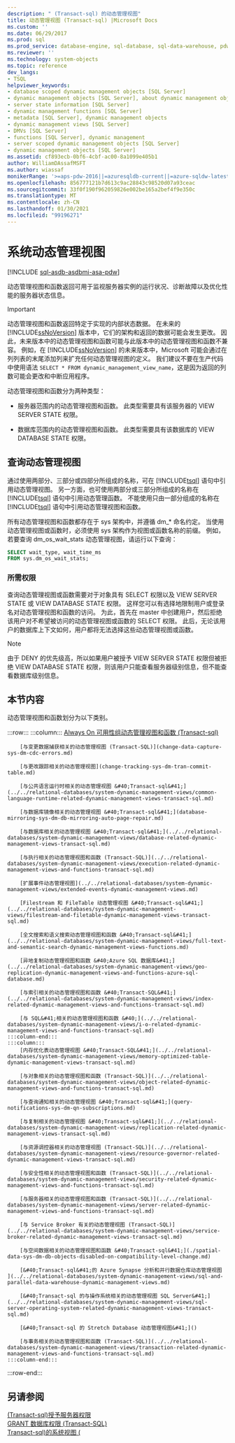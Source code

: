 ```yaml
---
description: " (Transact-sql) 的动态管理视图"
title: 动态管理视图 (Transact-sql) |Microsoft Docs
ms.custom: ''
ms.date: 06/29/2017
ms.prod: sql
ms.prod_service: database-engine, sql-database, sql-data-warehouse, pdw
ms.reviewer: ''
ms.technology: system-objects
ms.topic: reference
dev_langs:
- TSQL
helpviewer_keywords:
- database scoped dynamic management objects [SQL Server]
- dynamic management objects [SQL Server], about dynamic management objects
- server state information [SQL Server]
- dynamic management functions [SQL Server]
- metadata [SQL Server], dynamic management objects
- dynamic management views [SQL Server]
- DMVs [SQL Server]
- functions [SQL Server], dynamic management
- server scoped dynamic management objects [SQL Server]
- dynamic management objects [SQL Server]
ms.assetid: cf893ecb-0bf6-4cbf-ac00-8a1099e405b1
author: WilliamDAssafMSFT
ms.author: wiassaf
monikerRange: '>=aps-pdw-2016||=azuresqldb-current||=azure-sqldw-latest||>=sql-server-2016||>=sql-server-linux-2017||=azuresqldb-mi-current'
ms.openlocfilehash: 856777121b7d613c9ac28843c98520d07a93ceac
ms.sourcegitcommit: 33f0f190f962059826e002be165a2bef4f9e350c
ms.translationtype: MT
ms.contentlocale: zh-CN
ms.lasthandoff: 01/30/2021
ms.locfileid: "99196271"
---
```

# <a name="system-dynamic-management-views"></a>系统动态管理视图
[!INCLUDE [sql-asdb-asdbmi-asa-pdw](../../includes/applies-to-version/sql-asdb-asdbmi-asa-pdw.md)]

  动态管理视图和函数返回可用于监视服务器实例的运行状况、诊断故障以及优化性能的服务器状态信息。  
  
> [!IMPORTANT]  
>  动态管理视图和函数返回特定于实现的内部状态数据。 在未来的 [!INCLUDE[ssNoVersion](../../includes/ssnoversion-md.md)] 版本中，它们的架构和返回的数据可能会发生更改。 因此，未来版本中的动态管理视图和函数可能与此版本中的动态管理视图和函数不兼容。 例如，在 [!INCLUDE[ssNoVersion](../../includes/ssnoversion-md.md)] 的未来版本中，Microsoft 可能会通过在列列表的末尾添加列来扩充任何动态管理视图的定义。 我们建议不要在生产代码中使用语法 `SELECT * FROM dynamic_management_view_name`，这是因为返回的列数可能会更改和中断应用程序。  
  
 动态管理视图和函数分为两种类型：  
  
-   服务器范围内的动态管理视图和函数。 此类型需要具有该服务器的 VIEW SERVER STATE 权限。  
  
-   数据库范围内的动态管理视图和函数。 此类型需要具有该数据库的 VIEW DATABASE STATE 权限。  
  
## <a name="querying-dynamic-management-views"></a>查询动态管理视图  
 通过使用两部分、三部分或四部分所组成的名称，可在 [!INCLUDE[tsql](../../includes/tsql-md.md)] 语句中引用动态管理视图。 另一方面，也可使用两部分或三部分所组成的名称在 [!INCLUDE[tsql](../../includes/tsql-md.md)] 语句中引用动态管理函数。 不能使用只由一部分组成的名称在 [!INCLUDE[tsql](../../includes/tsql-md.md)] 语句中引用动态管理视图和函数。  
  
 所有动态管理视图和函数都存在于 sys 架构中，并遵循 dm_* 命名约定。 当使用动态管理视图或函数时，必须使用 sys 架构作为视图或函数名称的前缀。 例如，若要查询 dm_os_wait_stats 动态管理视图，请运行以下查询：  
  
 ```sql
SELECT wait_type, wait_time_ms  
FROM sys.dm_os_wait_stats;  
```  
  
### <a name="required-permissions"></a>所需权限  
 查询动态管理视图或函数需要对于对象具有 SELECT 权限以及 VIEW SERVER STATE 或 VIEW DATABASE STATE 权限。 这样您可以有选择地限制用户或登录名对动态管理视图和函数的访问。 为此，首先在 master 中创建用户，然后拒绝该用户对不希望被访问的动态管理视图或函数的 SELECT 权限。 此后，无论该用户的数据库上下文如何，用户都将无法选择这些动态管理视图或函数。  
  
> [!NOTE]  
>  由于 DENY 的优先级高，所以如果用户被授予 VIEW SERVER STATE 权限但被拒绝 VIEW DATABASE STATE 权限，则该用户只能查看服务器级别信息，但不能查看数据库级别信息。  
  
## <a name="in-this-section"></a>本节内容  
 动态管理视图和函数划分为以下类别。  

:::row:::
    :::column:::
        [Always On 可用性组动态管理视图和函数 (Transact-sql) ](../../relational-databases/system-dynamic-management-views/always-on-availability-groups-dynamic-management-views-functions.md)

        [与变更数据捕获相关的动态管理视图 (Transact-SQL)](change-data-capture-sys-dm-cdc-errors.md)

        [与更改跟踪相关的动态管理视图](change-tracking-sys-dm-tran-commit-table.md)

        [与公共语言运行时相关的动态管理视图 &#40;Transact-sql&#41;](../../relational-databases/system-dynamic-management-views/common-language-runtime-related-dynamic-management-views-transact-sql.md)

        [与数据库镜像相关的动态管理视图 &#40;Transact-sql&#41;](database-mirroring-sys-dm-db-mirroring-auto-page-repair.md)

        [与数据库相关的动态管理视图 &#40;Transact-sql&#41;](../../relational-databases/system-dynamic-management-views/database-related-dynamic-management-views-transact-sql.md)

        [与执行相关的动态管理视图和函数 (Transact-SQL)](../../relational-databases/system-dynamic-management-views/execution-related-dynamic-management-views-and-functions-transact-sql.md)

        [扩展事件动态管理视图](../../relational-databases/system-dynamic-management-views/extended-events-dynamic-management-views.md)

        [Filestream 和 FileTable 动态管理视图 &#40;Transact-sql&#41;](../../relational-databases/system-dynamic-management-views/filestream-and-filetable-dynamic-management-views-transact-sql.md)

        [全文搜索和语义搜索动态管理视图和函数 &#40;Transact-sql&#41;](../../relational-databases/system-dynamic-management-views/full-text-and-semantic-search-dynamic-management-views-functions.md)

        [异地复制动态管理视图和函数 &#40;Azure SQL 数据库&#41;](../../relational-databases/system-dynamic-management-views/geo-replication-dynamic-management-views-and-functions-azure-sql-database.md)

        [与索引相关的动态管理视图和函数 &#40;Transact-SQL&#41;](../../relational-databases/system-dynamic-management-views/index-related-dynamic-management-views-and-functions-transact-sql.md)

        [与 SQL&#41;相关的动态管理视图和函数 &#40;](../../relational-databases/system-dynamic-management-views/i-o-related-dynamic-management-views-and-functions-transact-sql.md)
    :::column-end:::
    :::column:::
        [内存优化表动态管理视图 &#40;Transact-SQL&#41;](../../relational-databases/system-dynamic-management-views/memory-optimized-table-dynamic-management-views-transact-sql.md)

        [与对象相关的动态管理视图和函数 (Transact-SQL)](../../relational-databases/system-dynamic-management-views/object-related-dynamic-management-views-and-functions-transact-sql.md)

        [与查询通知相关的动态管理视图 &#40;Transact-sql&#41;](query-notifications-sys-dm-qn-subscriptions.md)

        [与复制相关的动态管理视图 &#40;Transact-sql&#41;](../../relational-databases/system-dynamic-management-views/replication-related-dynamic-management-views-transact-sql.md)

        [与资源调控器相关的动态管理视图 (Transact-SQL)](../../relational-databases/system-dynamic-management-views/resource-governor-related-dynamic-management-views-transact-sql.md)

        [与安全性相关的动态管理视图和函数 (Transact-SQL)](../../relational-databases/system-dynamic-management-views/security-related-dynamic-management-views-and-functions-transact-sql.md)

        [与服务器相关的动态管理视图和函数 (Transact-SQL)](../../relational-databases/system-dynamic-management-views/server-related-dynamic-management-views-and-functions-transact-sql.md)

        [与 Service Broker 有关的动态管理视图 (Transact-SQL)](../../relational-databases/system-dynamic-management-views/service-broker-related-dynamic-management-views-transact-sql.md)

        [与空间数据相关的动态管理视图和函数 &#40;Transact-sql&#41;](./spatial-data-sys-dm-db-objects-disabled-on-compatibility-level-change.md)

        [&#40;Transact-sql&#41;的 Azure Synapse 分析和并行数据仓库动态管理视图 ](../../relational-databases/system-dynamic-management-views/sql-and-parallel-data-warehouse-dynamic-management-views.md)

        [&#40;Transact-sql 的与操作系统相关的动态管理视图 SQL Server&#41;](../../relational-databases/system-dynamic-management-views/sql-server-operating-system-related-dynamic-management-views-transact-sql.md)

        [&#40;Transact-sql 的 Stretch Database 动态管理视图&#41;]()

        [与事务相关的动态管理视图和函数 (Transact-SQL)](../../relational-databases/system-dynamic-management-views/transaction-related-dynamic-management-views-and-functions-transact-sql.md)
    :::column-end:::
:::row-end:::

## <a name="see-also"></a>另请参阅  
 [&#40;Transact-sql&#41;授予服务器权限 ](../../t-sql/statements/grant-server-permissions-transact-sql.md)   
 [GRANT 数据库权限 (Transact-SQL)](../../t-sql/statements/grant-database-permissions-transact-sql.md)   
 [Transact-sql&#41;的系统视图 &#40;](../../t-sql/language-reference.md)  
  
